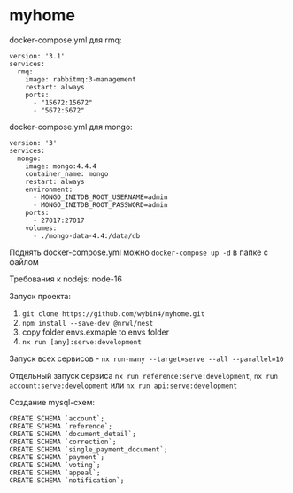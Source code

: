 # myhome

docker-compose.yml для rmq:
```
version: '3.1'
services:
  rmq:
    image: rabbitmq:3-management
    restart: always
    ports: 
      - "15672:15672"
      - "5672:5672"
```
docker-compose.yml для mongo:
```
version: '3'
services:
  mongo:
    image: mongo:4.4.4
    container_name: mongo
    restart: always
    environment:
      - MONGO_INITDB_ROOT_USERNAME=admin
      - MONGO_INITDB_ROOT_PASSWORD=admin
    ports:
      - 27017:27017
    volumes:
      - ./mongo-data-4.4:/data/db
```
Поднять docker-compose.yml можно `docker-compose up -d` в папке с файлом

Требования к nodejs: node-16

Запуск проекта:
1. `git clone https://github.com/wybin4/myhome.git`
2. `npm install --save-dev @nrwl/nest`
3. copy folder envs.exmaple to envs folder
4. `nx run [any]:serve:development`

Запуск всех сервисов - `nx run-many --target=serve --all --parallel=10`

Отдельный запуск сервиса `nx run reference:serve:development`, `nx run account:serve:development` или `nx run api:serve:development`

Создание mysql-схем:
```
CREATE SCHEMA `account`;
CREATE SCHEMA `reference`;
CREATE SCHEMA `document_detail`;
CREATE SCHEMA `correction`;
CREATE SCHEMA `single_payment_document`;
CREATE SCHEMA `payment`;
CREATE SCHEMA `voting`;
CREATE SCHEMA `appeal`;
CREATE SCHEMA `notification`;
```